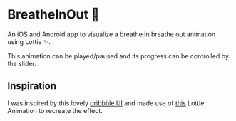 # BreatheInOut 🧘
An iOS and Android app to visualize a breathe in breathe out animation using Lottie ✨.

This animation can be played/paused and its progress can be controlled by the slider.

## Inspiration

I was inspired by this lovely [dribbble UI](https://dribbble.com/shots/7214883-Countdown-Timer-DailyUI-014) and made use of [this](https://lottiefiles.com/1741-breathing-in-and-out) Lottie Animation to recreate the effect.